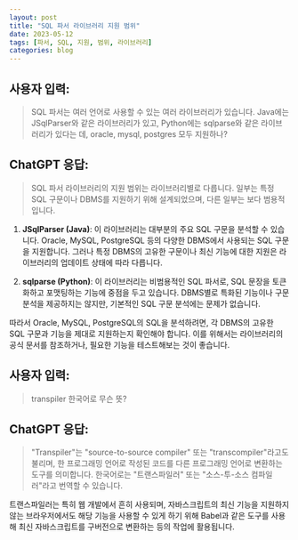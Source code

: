 ```yaml
---
layout: post
title: "SQL 파서 라이브러리 지원 범위"
date: 2023-05-12
tags: [파서, SQL, 지원, 범위, 라이브러리]
categories: blog
---
```


## 사용자 입력:
>  SQL 파서는 여러 언어로 사용할 수 있는 여러 라이브러리가 있습니다. Java에는 JSqlParser와 같은 라이브러리가 있고, Python에는 sqlparse와 같은 라이브러리가 있다는 데, oracle, mysql, postgres 모두 지원하나?

## ChatGPT 응답:
> SQL 파서 라이브러리의 지원 범위는 라이브러리별로 다릅니다. 일부는 특정 SQL 구문이나 DBMS를 지원하기 위해 설계되었으며, 다른 일부는 보다 범용적입니다. 

1. **JSqlParser (Java)**: 이 라이브러리는 대부분의 주요 SQL 구문을 분석할 수 있습니다. Oracle, MySQL, PostgreSQL 등의 다양한 DBMS에서 사용되는 SQL 구문을 지원합니다. 그러나 특정 DBMS의 고유한 구문이나 최신 기능에 대한 지원은 라이브러리의 업데이트 상태에 따라 다릅니다. 

2. **sqlparse (Python)**: 이 라이브러리는 비범용적인 SQL 파서로, SQL 문장을 토큰화하고 포맷팅하는 기능에 중점을 두고 있습니다. DBMS별로 특화된 기능이나 구문 분석을 제공하지는 않지만, 기본적인 SQL 구문 분석에는 문제가 없습니다. 

따라서 Oracle, MySQL, PostgreSQL의 SQL을 분석하려면, 각 DBMS의 고유한 SQL 구문과 기능을 제대로 지원하는지 확인해야 합니다. 이를 위해서는 라이브러리의 공식 문서를 참조하거나, 필요한 기능을 테스트해보는 것이 좋습니다.

## 사용자 입력:
> transpiler 한국어로 무슨 뜻?

## ChatGPT 응답:
> "Transpiler"는 "source-to-source compiler" 또는 "transcompiler"라고도 불리며, 한 프로그래밍 언어로 작성된 코드를 다른 프로그래밍 언어로 변환하는 도구를 의미합니다. 한국어로는 "트랜스파일러" 또는 "소스-투-소스 컴파일러"라고 번역할 수 있습니다.

트랜스파일러는 특히 웹 개발에서 흔히 사용되며, 자바스크립트의 최신 기능을 지원하지 않는 브라우저에서도 해당 기능을 사용할 수 있게 하기 위해 Babel과 같은 도구를 사용해 최신 자바스크립트를 구버전으로 변환하는 등의 작업에 활용됩니다.

